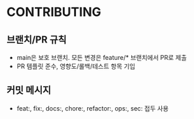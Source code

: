 # CONTRIBUTING

## 브랜치/PR 규칙
- main은 보호 브랜치. 모든 변경은 feature/* 브랜치에서 PR로 제출
- PR 템플릿 준수, 영향도/롤백/테스트 항목 기입

## 커밋 메시지
- feat:, fix:, docs:, chore:, refactor:, ops:, sec: 접두 사용